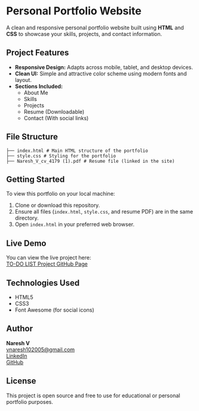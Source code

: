 # Personal Portfolio Website

A clean and responsive personal portfolio website built using **HTML** and **CSS** to showcase your skills, projects, and contact information.

##  Project Features

- **Responsive Design:** Adapts across mobile, tablet, and desktop devices.
- **Clean UI:** Simple and attractive color scheme using modern fonts and layout.
- **Sections Included:**
  - About Me
  - Skills
  - Projects
  - Resume (Downloadable)
  - Contact (With social links)

 ##  File Structure
 ```
 ├── index.html # Main HTML structure of the portfolio
 ├── style.css # Styling for the portfolio
 ├── Naresh_V_cv_4179 (1).pdf # Resume file (linked in the site)
 ```

 ##  Getting Started

 To view this portfolio on your local machine:

 1. Clone or download this repository.
 2. Ensure all files (`index.html`, `style.css`, and resume PDF) are in the same directory.
 3. Open `index.html` in your preferred web browser.


 ##  Live Demo

 You can view the live project here:  
 [TO-DO LIST Project GitHub Page](https://naresh-v2005.github.io/ACE_project_Naresh-V/)

 ##  Technologies Used

 - HTML5
 - CSS3
 - Font Awesome (for social icons)

 ##  Author

 **Naresh V**  
  vnaresh102005@gmail.com  
  [LinkedIn](https://www.linkedin.com/in/naresh-v-49740128b)  
  [GitHub](https://github.com/Naresh-V2005)

  ##  License

 This project is open source and free to use for educational or personal portfolio purposes.
